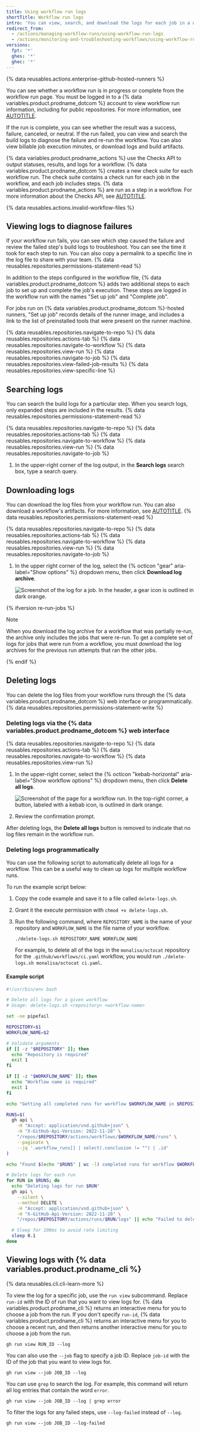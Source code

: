 ```yaml
---
title: Using workflow run logs
shortTitle: Workflow run logs
intro: 'You can view, search, and download the logs for each job in a workflow run.'
redirect_from:
  - /actions/managing-workflow-runs/using-workflow-run-logs
  - /actions/monitoring-and-troubleshooting-workflows/using-workflow-run-logs
versions:
  fpt: '*'
  ghes: '*'
  ghec: '*'
---
```

 
{% data reusables.actions.enterprise-github-hosted-runners %}

You can see whether a workflow run is in progress or complete from the workflow run page. You must be logged in to a {% data variables.product.prodname_dotcom %} account to view workflow run information, including for public repositories. For more information, see [AUTOTITLE](/get-started/learning-about-github/access-permissions-on-github).

If the run is complete, you can see whether the result was a success, failure, canceled, or neutral. If the run failed, you can view and search the build logs to diagnose the failure and re-run the workflow. You can also view billable job execution minutes, or download logs and build artifacts.

{% data variables.product.prodname_actions %} use the Checks API to output statuses, results, and logs for a workflow. {% data variables.product.prodname_dotcom %} creates a new check suite for each workflow run. The check suite contains a check run for each job in the workflow, and each job includes steps. {% data variables.product.prodname_actions %} are run as a step in a workflow. For more information about the Checks API, see [AUTOTITLE](/rest/checks).

{% data reusables.actions.invalid-workflow-files %}

## Viewing logs to diagnose failures

If your workflow run fails, you can see which step caused the failure and review the failed step's build logs to troubleshoot. You can see the time it took for each step to run. You can also copy a permalink to a specific line in the log file to share with your team. {% data reusables.repositories.permissions-statement-read %}

In addition to the steps configured in the workflow file, {% data variables.product.prodname_dotcom %} adds two additional steps to each job to set up and complete the job's execution. These steps are logged in the workflow run with the names "Set up job" and "Complete job".

For jobs run on {% data variables.product.prodname_dotcom %}-hosted runners, "Set up job" records details of the runner image, and includes a link to the list of preinstalled tools that were present on the runner machine.

{% data reusables.repositories.navigate-to-repo %}
{% data reusables.repositories.actions-tab %}
{% data reusables.repositories.navigate-to-workflow %}
{% data reusables.repositories.view-run %}
{% data reusables.repositories.navigate-to-job %}
{% data reusables.repositories.view-failed-job-results %}
{% data reusables.repositories.view-specific-line %}

## Searching logs

You can search the build logs for a particular step. When you search logs, only expanded steps are included in the results. {% data reusables.repositories.permissions-statement-read %}

{% data reusables.repositories.navigate-to-repo %}
{% data reusables.repositories.actions-tab %}
{% data reusables.repositories.navigate-to-workflow %}
{% data reusables.repositories.view-run %}
{% data reusables.repositories.navigate-to-job %}
1. In the upper-right corner of the log output, in the **Search logs** search box, type a search query.

## Downloading logs

You can download the log files from your workflow run. You can also download a workflow's artifacts. For more information, see [AUTOTITLE](/actions/using-workflows/storing-workflow-data-as-artifacts). {% data reusables.repositories.permissions-statement-read %}

{% data reusables.repositories.navigate-to-repo %}
{% data reusables.repositories.actions-tab %}
{% data reusables.repositories.navigate-to-workflow %}
{% data reusables.repositories.view-run %}
{% data reusables.repositories.navigate-to-job %}
1. In the upper right corner of the log, select the {% octicon "gear" aria-label="Show options" %} dropdown menu, then click **Download log archive**.

   ![Screenshot of the log for a job. In the header, a gear icon is outlined in dark orange.](/assets/images/help/actions/download-logs-drop-down.png)

  {% ifversion re-run-jobs %}

  > [!NOTE]
  > When you download the log archive for a workflow that was partially re-run, the archive only includes the jobs that were re-run. To get a complete set of logs for jobs that were run from a workflow, you must download the log archives for the previous run attempts that ran the other jobs.

  {% endif %}

## Deleting logs

You can delete the log files from your workflow runs through the {% data variables.product.prodname_dotcom %} web interface or programmatically. {% data reusables.repositories.permissions-statement-write %}

### Deleting logs via the {% data variables.product.prodname_dotcom %} web interface

{% data reusables.repositories.navigate-to-repo %}
{% data reusables.repositories.actions-tab %}
{% data reusables.repositories.navigate-to-workflow %}
{% data reusables.repositories.view-run %}
1. In the upper-right corner, select the {% octicon "kebab-horizontal" aria-label="Show workflow options" %} dropdown menu, then click **Delete all logs**.

    ![Screenshot of the page for a workflow run. In the top-right corner, a button, labeled with a kebab icon, is outlined in dark orange.](/assets/images/help/actions/workflow-run-kebab-horizontal-icon.png)

1. Review the confirmation prompt.

After deleting logs, the **Delete all logs** button is removed to indicate that no log files remain in the workflow run.

### Deleting logs programmatically

You can use the following script to automatically delete all logs for a workflow. This can be a useful way to clean up logs for multiple workflow runs.

To run the example script below:

1. Copy the code example and save it to a file called `delete-logs.sh`.
1. Grant it the execute permission with `chmod +x delete-logs.sh`.
1. Run the following command, where `REPOSITORY_NAME` is the name of your repository and `WORKFLOW_NAME` is the file name of your workflow.

    ```shell copy
    ./delete-logs.sh REPOSITORY_NAME WORKFLOW_NAME
    ```

    For example, to delete all of the logs in the `monalisa/octocat` repository for the `.github/workflows/ci.yaml` workflow, you would run `./delete-logs.sh monalisa/octocat ci.yaml`.

#### Example script

```bash copy
#!/usr/bin/env bash

# Delete all logs for a given workflow
# Usage: delete-logs.sh <repository> <workflow-name>

set -oe pipefail

REPOSITORY=$1
WORKFLOW_NAME=$2

# Validate arguments
if [[ -z "$REPOSITORY" ]]; then
  echo "Repository is required"
  exit 1
fi

if [[ -z "$WORKFLOW_NAME" ]]; then
  echo "Workflow name is required"
  exit 1
fi

echo "Getting all completed runs for workflow $WORKFLOW_NAME in $REPOSITORY"

RUNS=$(
  gh api \
    -H "Accept: application/vnd.github+json" \
    -H "X-GitHub-Api-Version: 2022-11-28" \
    "/repos/$REPOSITORY/actions/workflows/$WORKFLOW_NAME/runs" \
    --paginate \
    --jq '.workflow_runs[] | select(.conclusion != "") | .id'
)

echo "Found $(echo "$RUNS" | wc -l) completed runs for workflow $WORKFLOW_NAME"

# Delete logs for each run
for RUN in $RUNS; do
  echo "Deleting logs for run $RUN"
  gh api \
    --silent \
    --method DELETE \
    -H "Accept: application/vnd.github+json" \
    -H "X-GitHub-Api-Version: 2022-11-28" \
    "/repos/$REPOSITORY/actions/runs/$RUN/logs" || echo "Failed to delete logs for run $RUN"

  # Sleep for 100ms to avoid rate limiting
  sleep 0.1
done
```

## Viewing logs with {% data variables.product.prodname_cli %}

{% data reusables.cli.cli-learn-more %}

To view the log for a specific job, use the `run view` subcommand. Replace `run-id` with the ID of run that you want to view logs for. {% data variables.product.prodname_cli %} returns an interactive menu for you to choose a job from the run. If you don't specify `run-id`, {% data variables.product.prodname_cli %} returns an interactive menu for you to choose a recent run, and then returns another interactive menu for you to choose a job from the run.

```shell
gh run view RUN_ID --log
```

You can also use the `--job` flag to specify a job ID. Replace `job-id` with the ID of the job that you want to view logs for.

```shell
gh run view --job JOB_ID --log
```

You can use `grep` to search the log. For example, this command will return all log entries that contain the word `error`.

```shell
gh run view --job JOB_ID --log | grep error
```

To filter the logs for any failed steps, use `--log-failed` instead of `--log`.

```shell
gh run view --job JOB_ID --log-failed
```
